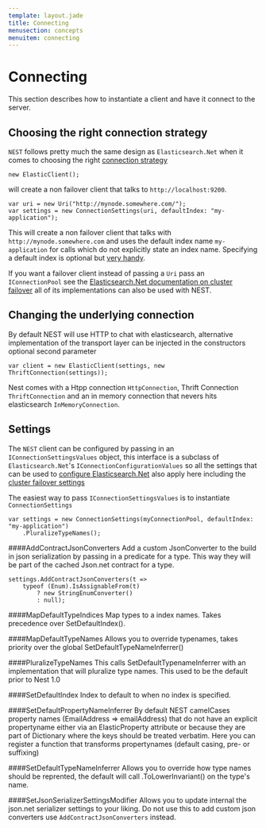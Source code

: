 ```yaml
---
template: layout.jade
title: Connecting
menusection: concepts
menuitem: connecting
---
```



# Connecting
This section describes how to instantiate a client and have it connect to the server.

## Choosing the right connection strategy

`NEST` follows pretty much the same design as `Elasticsearch.Net` when it comes to choosing 
the right [connection strategy](/elasticsearch-net/connecting.html)

    new ElasticClient();

will create a non failover client that talks to `http://localhost:9200`.

    var uri = new Uri("http://mynode.somewhere.com/");
    var settings = new ConnectionSettings(uri, defaultIndex: "my-application");

This will create a non failover client that talks with `http://mynode.somewhere.com` and uses the default index name `my-application`
 for calls which do not explicitly state an index name. Specifying a default index is optional but [very handy](/nest/type-index-inference).

If you want a failover client instead of passing a `Uri` pass an `IConnectionPool` see the [Elasticsearch.Net documentation on cluster failover](/elasticsearch-net/cluster-failover.html) all of its implementations can also be used with NEST.



## Changing the underlying connection 

By default NEST will use HTTP to chat with elasticsearch, alternative implementation of the transport layer can be injected in the constructors optional second parameter

	var client = new ElasticClient(settings, new ThriftConnection(settings));

Nest comes with a Htpp connection `HttpConnection`, Thrift Connection `ThriftConnection` 
and an in memory connection that nevers hits elasticsearch `InMemoryConnection`.

## Settings

The `NEST` client can be configured by passing in an `IConnectionSettingsValues` object, this interface is a subclass of 
`Elasticsearch.Net`'s `IConnectionConfigurationValues` so all the settings that can be used to 
[configure Elasticsearch.Net](/elasticsearch-net/connection.html) also apply here including the 
[cluster failover settings](/elasticsearch-net/cluster-failover.html)

The easiest way to pass `IConnectionSettingsValues` is to instantiate `ConnectionSettings`

    var settings = new ConnectionSettings(myConnectionPool, defaultIndex: "my-application")
        .PluralizeTypeNames();

####AddContractJsonConverters
Add a custom JsonConverter to the build in json serialization by passing
in a predicate for a type.  This way they will be part of the cached Json.net contract for a type.

    settings.AddContractJsonConverters(t => 
        typeof (Enum).IsAssignableFrom(t) 
            ? new StringEnumConverter() 
            : null);

####MapDefaultTypeIndices
Map types to a index names. Takes precedence over SetDefaultIndex().

####MapDefaultTypeNames
Allows you to override typenames, takes priority over the global SetDefaultTypeNameInferrer()

####PluralizeTypeNames
This calls SetDefaultTypenameInferrer with an implementation that will pluralize
type names. This used to be the default prior to Nest 1.0

####SetDefaultIndex
Index to default to when no index is specified.

####SetDefaultPropertyNameInferrer
By default NEST camelCases property names (EmailAddress => emailAddress)
that do not have an explicit propertyname either via an ElasticProperty attribute
or because they are part of Dictionary where the keys should be treated verbatim.
Here you can register a function that transforms propertynames (default
casing, pre- or suffixing)

####SetDefaultTypeNameInferrer
Allows you to override how type names should be reprented, the default will
call .ToLowerInvariant() on the type's name.

####SetJsonSerializerSettingsModifier
Allows you to update internal the json.net serializer settings to your liking.
Do not use this to add custom json converters use `AddContractJsonConverters` instead.

